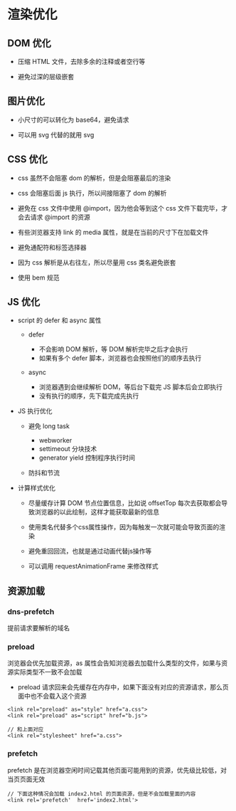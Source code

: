 # 渲染优化

## DOM 优化

- 压缩 HTML 文件，去除多余的注释或者空行等

- 避免过深的层级嵌套

## 图片优化

- 小尺寸的可以转化为 base64，避免请求

- 可以用 svg 代替的就用 svg


## CSS 优化

- css 虽然不会阻塞 dom 的解析，但是会阻塞最后的渲染

- css 会阻塞后面 js 执行，所以间接阻塞了 dom 的解析

- 避免在 css 文件中使用 @import，因为他会等到这个 css 文件下载完毕，才会去请求 @import 的资源

- 有些浏览器支持 link 的 media 属性，就是在当前的尺寸下在加载文件

- 避免通配符和标签选择器

- 因为 css 解析是从右往左，所以尽量用 css 类名避免嵌套

- 使用 bem 规范

## JS 优化

- script 的 defer 和 async 属性

  - defer
    - 不会影响 DOM 解析，等 DOM 解析完毕之后才会执行
    - 如果有多个 defer 脚本，浏览器也会按照他们的顺序去执行

  - async
    - 浏览器遇到会继续解析 DOM，等后台下载完 JS 脚本后会立即执行
    - 没有执行的顺序，先下载完成先执行

- JS 执行优化

  - 避免 long task
    - webworker
    - settimeout 分块技术
    - generator yield 控制程序执行时间

  - 防抖和节流


- 计算样式优化

  - 尽量缓存计算 DOM 节点位置信息，比如说 offsetTop 每次去获取都会导致浏览器的以此绘制，这样才能获取最新的信息

  - 使用类名代替多个css属性操作，因为每触发一次就可能会导致页面的渲染

  - 避免重回回流，也就是通过动画代替js操作等

  - 可以调用 requestAnimationFrame 来修改样式

## 资源加载

### dns-prefetch

提前请求要解析的域名
### preload

浏览器会优先加载资源，as 属性会告知浏览器去加载什么类型的文件，如果与资源实际类型不一致不会加载

- preload 请求回来会先缓存在内存中，如果下面没有对应的资源请求，那么页面中也不会载入这个资源

```
<link rel="preload" as="style" href="a.css">
<link rel="preload" as="script" href="b.js">

// 和上面对应
<link rel="stylesheet" href="a.css">
```

### prefetch

prefetch 是在浏览器空闲时间记载其他页面可能用到的资源，优先级比较低，对当页页面无效

```
// 下面这种情况会加载 index2.html 的页面资源，但是不会加载里面的内容
<link rel='prefetch'  href='index2.html'>
```